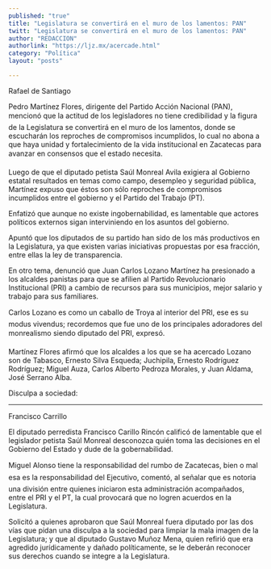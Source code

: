 ```yaml
---
published: "true"
title: "Legislatura se convertirá en el muro de los lamentos: PAN"
twitt: "Legislatura se convertirá en el muro de los lamentos: PAN"
author: "REDACCION"
authorlink: "https://ljz.mx/acercade.html"
category: "Política"
layout: "posts"

---
```



  Rafael de Santiago



  Pedro Martínez Flores, dirigente del Partido Acción Nacional (PAN), mencionó que la actitud de los legisladores no tiene credibilidad y la figura de la Legislatura se convertirá en el muro de los lamentos, donde se escucharán los reproches de compromisos incumplidos, lo cual no abona a que haya unidad y fortalecimiento de la vida institucional en Zacatecas para avanzar en consensos que el estado necesita.



  Luego de que el diputado petista Saúl Monreal Avila exigiera al Gobierno estatal resultados en temas como campo, desempleo y seguridad pública, Martínez expuso que éstos son sólo reproches de compromisos incumplidos entre el gobierno y el Partido del Trabajo (PT).



  Enfatizó que aunque no existe ingobernabilidad, es lamentable que actores políticos externos sigan interviniendo en los asuntos del gobierno.



  Apuntó que los diputados de su partido han sido de los más productivos en la Legislatura, ya que existen varias iniciativas propuestas por esa fracción, entre ellas la ley de transparencia.



  En otro tema, denunció que Juan Carlos Lozano Martínez ha presionado a los alcaldes panistas para que se afilien al Partido Revolucionario Institucional (PRI) a cambio de recursos para sus municipios, mejor salario y trabajo para sus familiares.



  Carlos Lozano es como un caballo de Troya al interior del PRI, ese es su modus vivendus; recordemos que fue uno de los principales adoradores del monrealismo siendo diputado del PRI, expresó.



  Martínez Flores afirmó que los alcaldes a los que se ha acercado Lozano son de Tabasco, Ernesto Silva Esqueda; Juchipila, Ernesto Rodríguez Rodríguez; Miguel Auza, Carlos Alberto Pedroza Morales, y Juan Aldama, José Serrano Alba.



  Disculpa a sociedad:


** **


  Francisco Carrillo



  El diputado perredista Francisco Carillo Rincón calificó de lamentable que el legislador petista Saúl Monreal desconozca quién toma las decisiones en el Gobierno del Estado y dude de la gobernabilidad.



  Miguel Alonso tiene la responsabilidad del rumbo de Zacatecas, bien o mal esa es la responsabilidad del Ejecutivo, comentó, al señalar que es notoria una división entre quienes iniciaron esta administración acompañados, entre el PRI y el PT, la cual provocará que no logren acuerdos en la Legislatura.



  Solicitó a quienes aprobaron que Saúl Monreal fuera diputado por las dos vías que pidan una disculpa a la sociedad para limpiar la mala imagen de la Legislatura; y que al diputado Gustavo Muñoz Mena, quien refirió que era agredido jurídicamente y dañado políticamente, se le deberán reconocer sus derechos cuando se integre a la Legislatura.



   

